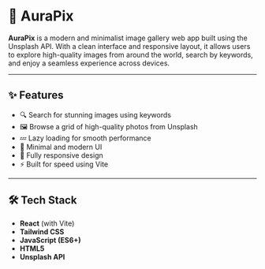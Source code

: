 # 📸 AuraPix

**AuraPix** is a modern and minimalist image gallery web app built using the Unsplash API. With a clean interface and responsive layout, it allows users to explore high-quality images from around the world, search by keywords, and enjoy a seamless experience across devices.

---

## ✨ Features

- 🔍 Search for stunning images using keywords
- 🖼️ Browse a grid of high-quality photos from Unsplash
- 💤 Lazy loading for smooth performance
- 🌙 Minimal and modern UI
- 📱 Fully responsive design
- ⚡ Built for speed using Vite

---

## 🛠️ Tech Stack

- **React** (with Vite)
- **Tailwind CSS**
- **JavaScript (ES6+)**
- **HTML5**
- **Unsplash API**
